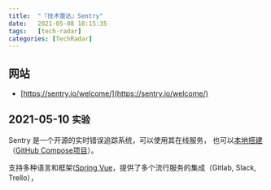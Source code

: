 ```yaml
---
title:  "『技术雷达』Sentry"
date:   2021-05-08 18:15:35
tags:   [tech-radar]
categories: [TechRadar]
---
```


## 网站

- [https://sentry.io/welcome/](https://sentry.io/welcome/)

## 2021-05-10 `实验`

Sentry 是一个开源的实时错误追踪系统，可以使用其在线服务，
也可以[本地搭建](https://develop.sentry.dev/self-hosted/)（[GitHub Compose项目](https://github.com/getsentry/onpremise)）。

支持多种语言和框架([Spring](https://sentry.io/for/spring/),[Vue](https://docs.sentry.io/platforms/javascript/guides/vue/)，提供了多个流行服务的集成（Gitlab, Slack, Trello），

